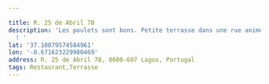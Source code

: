 ```yaml
---

title: R. 25 de Abril 78
description: 'Les poulets sont bons. Petite terrasse dans une rue animée, fort sympa
  ! '
lat: '37.10079574584961'
lon: '-8.671623229980469'
address: R. 25 de Abril 78, 8600-607 Lagos, Portugal
tags: Restaurant,Terrasse
---
```

